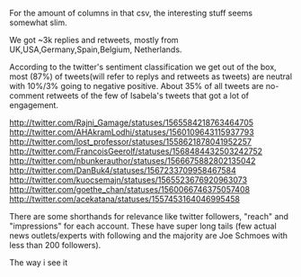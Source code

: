 For the amount of columns in that csv, the interesting stuff seems somewhat slim.

We got ~3k replies and retweets, mostly from UK,USA,Germany,Spain,Belgium, Netherlands.

According to the twitter's sentiment classification we get out of the box, most (87%) of tweets(will refer to replys and retweets as tweets) are neutral with 10%/3% going to negative positive. About 35% of all tweets are no-comment retweets of the few of Isabela's tweets that got a lot of engagement.

http://twitter.com/Rajni_Gamage/statuses/1565584218763464705
http://twitter.com/AHAkramLodhi/statuses/1560109643115937793
http://twitter.com/lost_professor/statuses/1558621878041952257
http://twitter.com/FrancoisGeerolf/statuses/1568484432503242752
http://twitter.com/nbunkerauthor/statuses/1566675882802135042
http://twitter.com/DanBuk4/statuses/1567233709958467584
http://twitter.com/kuocsemajn/statuses/1565523676920963073
http://twitter.com/goethe_chan/statuses/1560066746375057408
http://twitter.com/acekatana/statuses/1557453164046995458


There are some shorthands for relevance like twitter followers, "reach" and "impressions" for each account. These have super long tails (few actual news outlets/experts with following and the majority are Joe Schmoes with less than 200 followers).


The way i see it 
